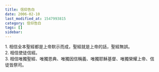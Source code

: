```yaml
---
title: 信仰告白
date: 2006-02-10
last_modified_at: 1547993815
category: 信仰告白
tags: []
sidebar: 
---
```


<p>1. 相信全本聖經都是上帝默示而成，聖經就是上帝的話，聖經無誤。<br/>
2. 相信使徒信經。<br/>
3. 相信唯獨聖經、唯獨恩典、唯獨因信稱義、唯獨耶穌基督、唯獨榮耀上帝、信徒皆祭司。</p>
<p> </p>
<p><br/>
<!--more--></p>
